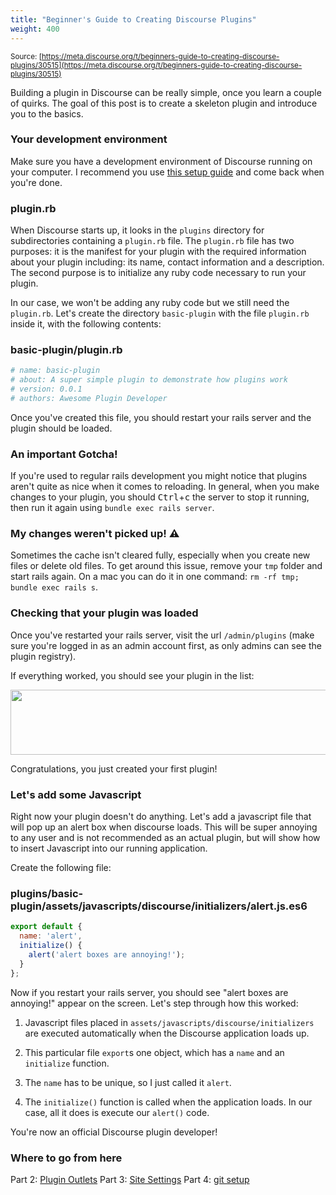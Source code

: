 ```yaml
---
title: "Beginner's Guide to Creating Discourse Plugins"
weight: 400
---
```


<small class="documentation-source">Source: [https://meta.discourse.org/t/beginners-guide-to-creating-discourse-plugins/30515](https://meta.discourse.org/t/beginners-guide-to-creating-discourse-plugins/30515)</small>

Building a plugin in Discourse can be really simple, once you learn a couple of quirks. The goal of this post is to create a skeleton plugin and introduce you to the basics.

### Your development environment

Make sure you have a development environment of Discourse running on your computer. I recommend you use [this setup guide](http://blog.discourse.org/2013/04/discourse-as-your-first-rails-app/) and come back when you're done.

### plugin.rb

When Discourse starts up, it looks in the `plugins` directory for subdirectories containing a `plugin.rb` file. The `plugin.rb` file has two purposes: it is the manifest for your plugin with the required information about your plugin including: its name, contact information and a description. The second purpose is to initialize any ruby code necessary to run your plugin.

In our case, we won't be adding any ruby code but we still need the `plugin.rb`. Let's create the directory `basic-plugin` with the file `plugin.rb` inside it, with the following contents:

### basic-plugin/plugin.rb
```ruby
# name: basic-plugin
# about: A super simple plugin to demonstrate how plugins work
# version: 0.0.1
# authors: Awesome Plugin Developer
```

Once you've created this file, you should restart your rails server and the plugin should be loaded.

### An important Gotcha!

If you're used to regular rails development you might notice that plugins aren't quite as nice when it comes to reloading. In general, when you make changes to your plugin, you should <kbd>Ctrl</kbd>+<kbd>c</kbd> the server to stop it running, then run it again using `bundle exec rails server`.

### My changes weren't picked up! :warning: 

Sometimes the cache isn't cleared fully, especially when you create new files or delete old files. To get around this issue, remove your `tmp` folder and start rails again. On a mac you can do it in one command: `rm -rf tmp; bundle exec rails s`.

### Checking that your plugin was loaded

Once you've restarted your rails server, visit the url `/admin/plugins` (make sure you're logged in as an admin account first, as only admins can see the plugin registry).

If everything worked, you should see your plugin in the list:

<img src="//discourse-meta.s3-us-west-1.amazonaws.com/original/3X/4/7/47a4b274553bd1fb0bba2d2df699ac136ad6a5cc.png" width="690" height="104"> 

Congratulations, you just created your first plugin!

### Let's add some Javascript

Right now your plugin doesn't do anything. Let's add a javascript file that will pop up an alert box when discourse loads. This will be super annoying to any user and is not recommended as an actual plugin, but will show how to insert Javascript into our running application.

Create the following file:

### plugins/basic-plugin/assets/javascripts/discourse/initializers/alert.js.es6
```javascript
export default {
  name: 'alert',
  initialize() {
    alert('alert boxes are annoying!');
  }
};
```

Now if you restart your rails server, you should see "alert boxes are annoying!" appear on the screen. Let's step through how this worked:

1. Javascript files placed in `assets/javascripts/discourse/initializers` are executed automatically when the Discourse application loads up. 

2. This particular file `export`s one object, which has a `name` and an `initialize` function. 

3. The `name` has to be unique, so I just called it `alert`.

4. The `initialize()` function is called when the application loads. In our case, all it does is execute our `alert()` code. 

You're now an official Discourse plugin developer! 

### Where to go from here

Part 2: [Plugin Outlets](http://learndiscourse.org/beginners-guide-to-creating-discourse-plugins-part-2-plugin-outlets)
Part 3: [Site Settings](http://learndiscourse.org/beginners-guide-to-creating-discourse-plugins-part-3-custom-settings)
Part 4: [git setup](http://learndiscourse.org/beginners-guide-to-creating-discourse-plugins-part-4-git-setup)
